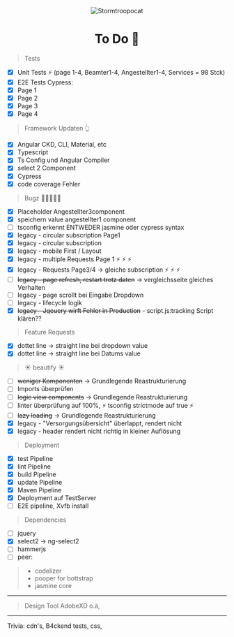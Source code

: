 <span style="text-align: center">

![Stormtroopocat](https://octodex.github.com/images/nyantocat.gif "The Nyan")

</span>
<h1 style="text-align: center" >To Do &#128058;</h1>

> Tests

- [x]   Unit Tests :zap: (page 1-4, Beamter1-4, Angestellter1-4, Services = 98 Stck)
- [x]   E2E Tests Cypress:
  - [x]   Page 1
  - [x]   Page 2
  - [x]   Page 3
  - [x]   Page 4

> Framework Updaten :point_up_2:

- [x] Angular CKD, CLI, Material, etc
- [x] Typescript
- [x] Ts Config und Angular Compiler
- [x] select 2 Component
- [x] Cypress
- [x] code coverage Fehler

> Bugz :bug::bug::bug::bug::bug:

- [x] Placeholder Angestellter3component
- [x] speichern value angestellter1 component
- [ ] tsconfig erkennt ENTWEDER jasmine oder cypress syntax
- [x] legacy - circular subscription Page1
- [x] legacy - circular subscription
- [x] legacy - mobile First / Layout
- [x] legacy - multiple Requests Page 1 :zap: :zap: :zap:
- [x] legacy - Requests Page3/4 -> gleiche subscription :zap: :zap: :zap:
- [ ] <s>legacy - page refresh, restart trotz daten</s> -> vergleichsseite gleiches Verhalten
- [ ] legacy - page scrollt bei Eingabe Dropdown
- [ ] legacy - lifecycle logik
- [x] <s>legacy - Jqeuery wirft Fehler in Production</s> - script.js:tracking Script klären??

> Feature Requests

- [x] dottet line -> straight line bei dropdown value
- [x] dottet line -> straight line bei Datums value

> :sunny: beautify :sunny:

- [ ] <s>weniger Komponenten</s> -> Grundlegende Reastrukturierung
- [ ] Imports überprüfen
- [ ] <s>logic view components</s> -> Grundlegende Reastrukturierung
- [ ] linter überprüfung auf 100%, :zap: tsconfig strictmode auf true :zap:
- [ ] <s>lazy loading</s> -> Grundlegende Reastrukturierung
- [x] legacy - "Versorgungsübersicht" überlappt, rendert nicht 
- [x] legacy - header rendert nicht richtig in kleiner Auflösung

> Deployment

- [x] test Pipeline
- [x] lint Pipeline
- [x] build Pipeline
- [x] update Pipeline
- [x] Maven Pipeline
- [x] Deployment auf TestServer
- [ ] E2E pipeline, Xvfb install

> Dependencies

- [ ] jquery
- [x] select2 -> ng-select2
- [ ] hammerjs
- [ ] peer:

> - codelizer
> - pooper for bottstrap
> - jasmine core
----
> Design Tool AdobeXD o.ä,
---
Trivia:
cdn's, B4ckend tests, css,
